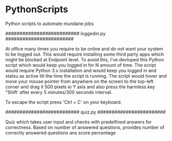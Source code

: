 # PythonScripts
Python scripts to automate mundane jobs


########################## loggedin.py ########################

At office many times you require to be online and do not want your system to be logged out. This would require installing some third party apps which might be blocked at Endpoint level. To avoid this, I've devloped this Python script which would keep you logged in for N amount of time.
The script would require Python 3.x installation and would keep you logged in and statsu as active till the time the script is running. 
The script would hover and move your mouse pointer from anywhere on the screen to the top-left corner and drag it 500 pixels in Y axis and also press the harmless key "Shift' after every 5 minutes/300 seconds interval. 

To escape the script press 'Ctrl + C' on your keyboard. 


########################## quiz.py ########################

Quiz which takes user input and checks with predeifined answers for correctness. 
Based on number of answered questions, provides number of correctly answered questions ans score percentage
